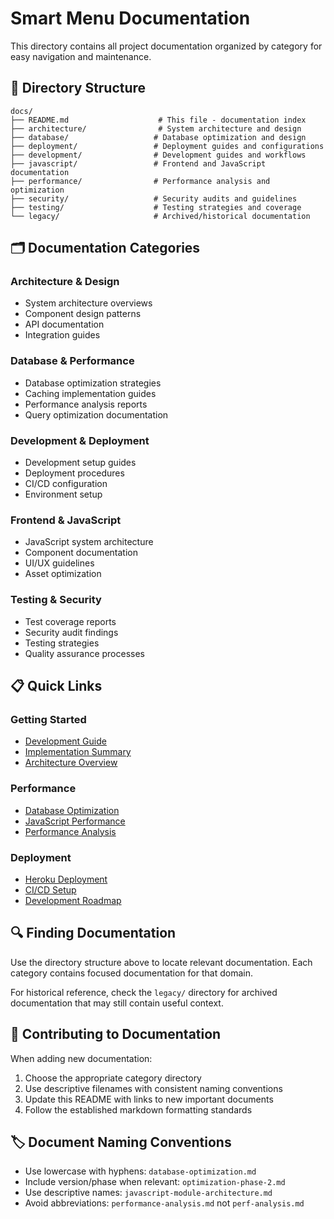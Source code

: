 # Smart Menu Documentation

This directory contains all project documentation organized by category for easy navigation and maintenance.

## 📁 Directory Structure

```
docs/
├── README.md                    # This file - documentation index
├── architecture/                # System architecture and design
├── database/                   # Database optimization and design
├── deployment/                 # Deployment guides and configurations
├── development/                # Development guides and workflows
├── javascript/                 # Frontend and JavaScript documentation
├── performance/                # Performance analysis and optimization
├── security/                   # Security audits and guidelines
├── testing/                    # Testing strategies and coverage
└── legacy/                     # Archived/historical documentation
```

## 🗂️ Documentation Categories

### Architecture & Design
- System architecture overviews
- Component design patterns
- API documentation
- Integration guides

### Database & Performance
- Database optimization strategies
- Caching implementation guides
- Performance analysis reports
- Query optimization documentation

### Development & Deployment
- Development setup guides
- Deployment procedures
- CI/CD configuration
- Environment setup

### Frontend & JavaScript
- JavaScript system architecture
- Component documentation
- UI/UX guidelines
- Asset optimization

### Testing & Security
- Test coverage reports
- Security audit findings
- Testing strategies
- Quality assurance processes

## 📋 Quick Links

### Getting Started
- [Development Guide](development/development-guide-and-rules.md)
- [Implementation Summary](development/implementation-summary.md)
- [Architecture Overview](architecture/README.md)

### Performance
- [Database Optimization](database/README.md)
- [JavaScript Performance](javascript/javascript-optimization-analysis.md)
- [Performance Analysis](performance/performance-optimization-summary.md)

### Deployment
- [Heroku Deployment](deployment/heroku-deployment-remediation.md)
- [CI/CD Setup](deployment/ci-cd-setup.md)
- [Development Roadmap](development/development-roadmap-phase3.md)

## 🔍 Finding Documentation

Use the directory structure above to locate relevant documentation. Each category contains focused documentation for that domain.

For historical reference, check the `legacy/` directory for archived documentation that may still contain useful context.

## 📝 Contributing to Documentation

When adding new documentation:
1. Choose the appropriate category directory
2. Use descriptive filenames with consistent naming conventions
3. Update this README with links to new important documents
4. Follow the established markdown formatting standards

## 🏷️ Document Naming Conventions

- Use lowercase with hyphens: `database-optimization.md`
- Include version/phase when relevant: `optimization-phase-2.md`
- Use descriptive names: `javascript-module-architecture.md`
- Avoid abbreviations: `performance-analysis.md` not `perf-analysis.md`
